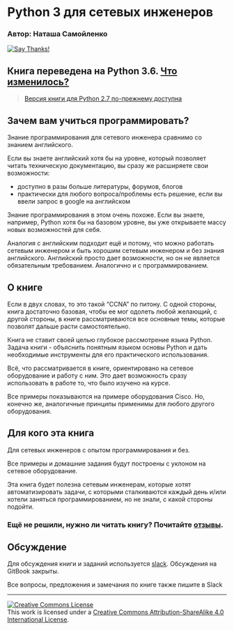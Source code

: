 # Python 3 для сетевых инженеров

### Автор: Наташа Самойленко

[![Say Thanks!](https://img.shields.io/badge/Say%20Thanks-!-1EAEDB.svg)](https://saythanks.io/to/natenka)

## Книга переведена на Python 3.6. [Что изменилось?](https://natenka.github.io/pyneng/pyneng-book-updated-to-python-3.6/)

> [Версия книги для Python 2.7 по-прежнему доступна](https://natenka.gitbooks.io/pyneng/content/v/python2.7/)

## Зачем вам учиться программировать?

Знание программирования для сетевого инженера сравнимо со знанием английского.

Если вы знаете английский хотя бы на уровне, который позволяет читать техническую документацию, вы сразу же расширяете свои возможности:
* доступно в разы больше литературы, форумов, блогов
* практически для любого вопроса/проблемы есть решение, если вы ввели запрос в google на английском

Знание программирования в этом очень похоже. Если вы знаете, например, Python хотя бы на базовом уровне, вы уже открываете массу новых возможностей для себя.

Аналогия с английским подходит ещё и потому, что можно работать сетевым инженером и быть хорошим сетевым инженером и без знания английского. Английский просто дает возможности, но он не является обязательным требованием. Аналогично и с программированием.

## О книге

Если в двух словах, то это такой “CCNA” по питону.
С одной стороны, книга достаточно базовая, чтобы ее мог одолеть любой желающий, с другой стороны, в книге рассматриваются все основные темы, которые позволят дальше расти самостоятельно.

Книга не ставит своей целью глубокое рассмотрение языка Python.
Задача книги - объяснить понятным языком основы Python и дать необходимые инструменты для его практического использования.

Всё, что рассматривается в книге, ориентировано на сетевое оборудование и работу с ним.
Это дает возможность сразу использовать в работе то, что было изучено на курсе.

Все примеры показываются на примере оборудования Cisco. Но, конечно же,
аналогичные принципы применимы для любого другого оборудования.


## Для кого эта книга

Для сетевых инженеров с опытом программирования и без. 

Все примеры и домашние задания будут построены с уклоном на сетевое оборудование.

Эта книга будет полезна сетевым инженерам, которые хотят автоматизировать задачи, с которыми сталкиваются каждый день и/или хотели заняться программированием, но не знали, с какой стороны подойти.

### Ещё не решили, нужно ли читать книгу? Почитайте [отзывы](testimonials.md).

## Обсуждение

Для обсуждения книги и заданий используется [slack](https://pyneng-slack.herokuapp.com/). Обсуждения на GitBook закрыты.

Все вопросы, предложения и замечания по книге также пишите в Slack

-----
<a rel="license" href="http://creativecommons.org/licenses/by-sa/4.0/"><img alt="Creative Commons License" style="border-width:0" src="https://i.creativecommons.org/l/by-sa/4.0/88x31.png" /></a><br />This work is licensed under a <a rel="license" href="http://creativecommons.org/licenses/by-sa/4.0/">Creative Commons Attribution-ShareAlike 4.0 International License</a>.

